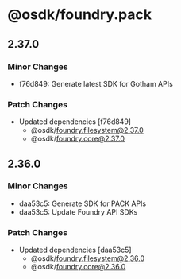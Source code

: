 # @osdk/foundry.pack

## 2.37.0

### Minor Changes

- f76d849: Generate latest SDK for Gotham APIs

### Patch Changes

- Updated dependencies [f76d849]
  - @osdk/foundry.filesystem@2.37.0
  - @osdk/foundry.core@2.37.0

## 2.36.0

### Minor Changes

- daa53c5: Generate SDK for PACK APIs
- daa53c5: Update Foundry API SDKs

### Patch Changes

- Updated dependencies [daa53c5]
  - @osdk/foundry.filesystem@2.36.0
  - @osdk/foundry.core@2.36.0

